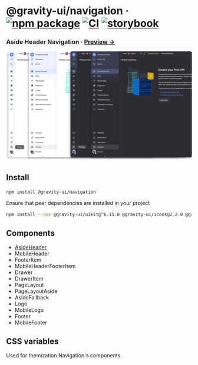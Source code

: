 # @gravity-ui/navigation &middot; [![npm package](https://img.shields.io/npm/v/@gravity-ui/navigation)](https://www.npmjs.com/package/@gravity-ui/navigation) [![CI](https://img.shields.io/github/actions/workflow/status/gravity-ui/navigation/.github/workflows/ci.yml?branch=main&label=CI&logo=github)](https://github.com/gravity-ui/navigation/actions/workflows/ci.yml?query=branch:main) [![storybook](https://img.shields.io/badge/Storybook-deployed-ff4685)](https://preview.yandexcloud.dev/navigation/)

### Aside Header Navigation &middot; [Preview →](https://preview.yandexcloud.dev/navigation/)

![](docs/images/showcase.png)

## Install

```bash
npm install @gravity-ui/navigation
```

Ensure that peer dependencies are installed in your project

```bash
npm install --dev @gravity-ui/uikit@^6.15.0 @gravity-ui/icons@2.2.0 @gravity-ui/components@3.0.0 @bem-react/classname@1.6.0 react@^16.0.0 react-dom@16.0.0
```

## Components

- [AsideHeader](/src/components/AsideHeader/README.md)
- MobileHeader
- FooterItem
- MobileHeaderFooterItem
- Drawer
- DrawerItem
- PageLayout
- PageLayoutAside
- AsideFallback
- Logo
- MobileLogo
- Footer
- MobileFooter

## CSS variables

Used for themization Navigation's components
